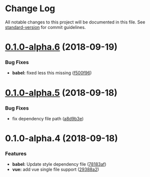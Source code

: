 # Change Log

All notable changes to this project will be documented in this file. See [standard-version](https://github.com/conventional-changelog/standard-version) for commit guidelines.

<a name="0.1.0-alpha.6"></a>
# [0.1.0-alpha.6](https://github.com/Hucy/component-build-script/compare/v0.1.0-alpha.5...v0.1.0-alpha.6) (2018-09-19)


### Bug Fixes

* **babel:** fixed less this missing ([f500f96](https://github.com/Hucy/component-build-script/commit/f500f96))



<a name="0.1.0-alpha.5"></a>
# [0.1.0-alpha.5](https://github.com/Hucy/component-build-script/compare/v0.1.0-alpha.4...v0.1.0-alpha.5) (2018-09-18)


### Bug Fixes

*  fix dependency file path ([a8d9b3e](https://github.com/Hucy/component-build-script/commit/a8d9b3e))



<a name="0.1.0-alpha.4"></a>
# 0.1.0-alpha.4 (2018-09-18)


### Features

* **babel:** Update style dependency file ([78183af](https://github.com/Hucy/component-build-script/commit/78183af))
* **vue:** add vue single file support ([29388a2](https://github.com/Hucy/component-build-script/commit/29388a2))
